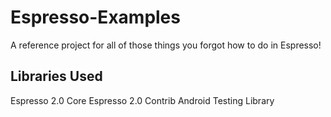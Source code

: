 # Espresso-Examples
A reference project for all of those things you forgot how to do in Espresso!

## Libraries Used
Espresso 2.0 Core
Espresso 2.0 Contrib
Android Testing Library
